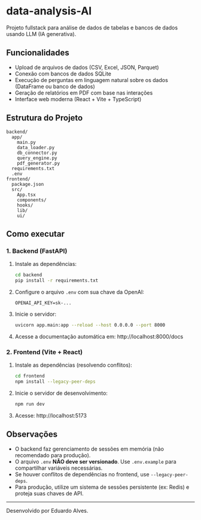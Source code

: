 # data-analysis-AI

Projeto fullstack para análise de dados de tabelas e bancos de dados usando LLM (IA generativa).

## Funcionalidades
- Upload de arquivos de dados (CSV, Excel, JSON, Parquet)
- Conexão com bancos de dados SQLite
- Execução de perguntas em linguagem natural sobre os dados (DataFrame ou banco de dados)
- Geração de relatórios em PDF com base nas interações
- Interface web moderna (React + Vite + TypeScript)

## Estrutura do Projeto
```
backend/
  app/
    main.py
    data_loader.py
    db_connector.py
    query_engine.py
    pdf_generator.py
  requirements.txt
  .env
frontend/
  package.json
  src/
    App.tsx
    components/
    hooks/
    lib/
    ui/
```

## Como executar

### 1. Backend (FastAPI)

1. Instale as dependências:
   ```bash
   cd backend
   pip install -r requirements.txt
   ```
2. Configure o arquivo `.env` com sua chave da OpenAI:
   ```env
   OPENAI_API_KEY=sk-...
   ```
3. Inicie o servidor:
   ```bash
   uvicorn app.main:app --reload --host 0.0.0.0 --port 8000
   ```
4. Acesse a documentação automática em: http://localhost:8000/docs

### 2. Frontend (Vite + React)

1. Instale as dependências (resolvendo conflitos):
   ```bash
   cd frontend
   npm install --legacy-peer-deps
   ```
2. Inicie o servidor de desenvolvimento:
   ```bash
   npm run dev
   ```
3. Acesse: http://localhost:5173

## Observações
- O backend faz gerenciamento de sessões em memória (não recomendado para produção).
- O arquivo `.env` **NÃO deve ser versionado**. Use `.env.example` para compartilhar variáveis necessárias.
- Se houver conflitos de dependências no frontend, use `--legacy-peer-deps`.
- Para produção, utilize um sistema de sessões persistente (ex: Redis) e proteja suas chaves de API.

---

Desenvolvido por Eduardo Alves.
